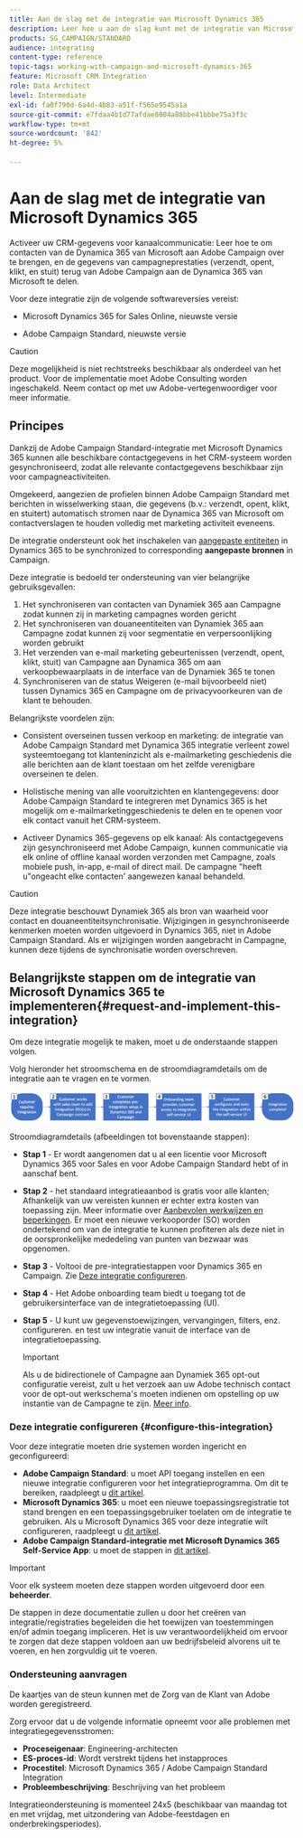 ```yaml
---
title: Aan de slag met de integratie van Microsoft Dynamics 365
description: Leer hoe u aan de slag kunt met de integratie van Microsoft Dynamics 365
products: SG_CAMPAIGN/STANDARD
audience: integrating
content-type: reference
topic-tags: working-with-campaign-and-microsoft-dynamics-365
feature: Microsoft CRM Integration
role: Data Architect
level: Intermediate
exl-id: fa0f790d-6a4d-4b83-a51f-f565e9545a1a
source-git-commit: e7fdaa4b1d77afdae8004a88bbe41bbbe75a3f3c
workflow-type: tm+mt
source-wordcount: '842'
ht-degree: 5%

---
```


# Aan de slag met de integratie van Microsoft Dynamics 365

Activeer uw CRM-gegevens voor kanaalcommunicatie: Leer hoe te om contacten van de Dynamica 365 van Microsoft aan Adobe Campaign over te brengen, en de gegevens van campagneprestaties (verzendt, opent, klikt, en stuit) terug van Adobe Campaign aan de Dynamica 365 van Microsoft te delen.

Voor deze integratie zijn de volgende softwareversies vereist:

* Microsoft Dynamics 365 for Sales Online, nieuwste versie

* Adobe Campaign Standard, nieuwste versie

>[!CAUTION]
>
>Deze mogelijkheid is niet rechtstreeks beschikbaar als onderdeel van het product. Voor de implementatie moet Adobe Consulting worden ingeschakeld. Neem contact op met uw Adobe-vertegenwoordiger voor meer informatie.

## Principes

Dankzij de Adobe Campaign Standard-integratie met Microsoft Dynamics 365 kunnen alle beschikbare contactgegevens in het CRM-systeem worden gesynchroniseerd, zodat alle relevante contactgegevens beschikbaar zijn voor campagneactiviteiten.

Omgekeerd, aangezien de profielen binnen Adobe Campaign Standard met berichten in wisselwerking staan, die gegevens (b.v.: verzendt, opent, klikt, en stuitert) automatisch stromen naar de Dynamica 365 van Microsoft om contactverslagen te houden volledig met marketing activiteit eveneens.

De integratie ondersteunt ook het inschakelen van [aangepaste entiteiten](../../integrating/using/d365-acs-self-service-app-settings.md) in Dynamics 365 to be synchronized to corresponding **aangepaste bronnen** in Campaign.

Deze integratie is bedoeld ter ondersteuning van vier belangrijke gebruiksgevallen:

1. Het synchroniseren van contacten van Dynamiek 365 aan Campagne zodat kunnen zij in marketing campagnes worden gericht
1. Het synchroniseren van douaneentiteiten van Dynamiek 365 aan Campagne zodat kunnen zij voor segmentatie en verpersoonlijking worden gebruikt
1. Het verzenden van e-mail marketing gebeurtenissen (verzendt, opent, klikt, stuit) van Campagne aan Dynamica 365 om aan verkoopbewaarplaats in de interface van de Dynamiek 365 te tonen
1. Synchroniseren van de status Weigeren (e-mail bijvoorbeeld niet) tussen Dynamics 365 en Campagne om de privacyvoorkeuren van de klant te behouden.

Belangrijkste voordelen zijn:

* Consistent overseinen tussen verkoop en marketing: de integratie van Adobe Campaign Standard met Dynamica 365 integratie verleent zowel systeemtoegang tot klanteninzicht als e-mailmarketing geschiedenis die alle berichten aan de klant toestaan om het zelfde verenigbare overseinen te delen.

* Holistische mening van alle vooruitzichten en klantengegevens: door Adobe Campaign Standard te integreren met Dynamics 365 is het mogelijk om e-mailmarketinggeschiedenis te delen en te openen voor elk contact vanuit het CRM-systeem.

* Activeer Dynamics 365-gegevens op elk kanaal: Als contactgegevens zijn gesynchroniseerd met Adobe Campaign, kunnen communicatie via elk online of offline kanaal worden verzonden met Campagne, zoals mobiele push, in-app, e-mail of direct mail. De campagne &quot;heeft u&quot;ongeacht elke contacten&#39; aangewezen kanaal behandeld.

>[!CAUTION]
>
>Deze integratie beschouwt Dynamiek 365 als bron van waarheid voor contact en douaneentiteitsynchronisatie.  Wijzigingen in gesynchroniseerde kenmerken moeten worden uitgevoerd in Dynamics 365, niet in Adobe Campaign Standard.  Als er wijzigingen worden aangebracht in Campagne, kunnen deze tijdens de synchronisatie worden overschreven.

## Belangrijkste stappen om de integratie van Microsoft Dynamics 365 te implementeren{#request-and-implement-this-integration}

Om deze integratie mogelijk te maken, moet u de onderstaande stappen volgen.

Volg hieronder het stroomschema en de stroomdiagramdetails om de integratie aan te vragen en te vormen.

![](assets/provisioning-wf.png)

Stroomdiagramdetails (afbeeldingen tot bovenstaande stappen):

* **Stap 1** - Er wordt aangenomen dat u al een licentie voor Microsoft Dynamics 365 voor Sales en voor Adobe Campaign Standard hebt of in aanschaf bent.
* **Stap 2** - het standaard integratieaanbod is gratis voor alle klanten; Afhankelijk van uw vereisten kunnen er echter extra kosten van toepassing zijn. Meer informatie over [Aanbevolen werkwijzen en beperkingen](../../integrating/using/d365-acs-notices-and-recommendations.md). Er moet een nieuwe verkooporder (SO) worden ondertekend om van de integratie te kunnen profiteren als deze niet in de oorspronkelijke mededeling van punten van bezwaar was opgenomen.
* **Stap 3** - Voltooi de pre-integratiestappen voor Dynamics 365 en Campaign. Zie [Deze integratie configureren](#configure-this-integration).
* **Stap 4** - Het Adobe onboarding team biedt u toegang tot de gebruikersinterface van de integratietoepassing (UI).
* **Stap 5** - U kunt uw gegevenstoewijzingen, vervangingen, filters, enz. configureren. en test uw integratie vanuit de interface van de integratietoepassing.

   >[!IMPORTANT]
   >
   > Als u de bidirectionele of Campagne aan Dynamiek 365 opt-out configuratie vereist, zult u het verzoek aan uw Adobe technisch contact voor de opt-out werkschema&#39;s moeten indienen om opstelling op uw instantie van de Campagne te zijn. [Meer info](../../integrating/using/d365-acs-notices-and-recommendations.md#opt-out).

### Deze integratie configureren {#configure-this-integration}

Voor deze integratie moeten drie systemen worden ingericht en geconfigureerd:

* **Adobe Campaign Standard**: u moet API toegang instellen en een nieuwe integratie configureren voor het integratieprogramma. Om dit te bereiken, raadpleegt u [dit artikel](../../integrating/using/d365-acs-configure-adobe-io.md).
* **Microsoft Dynamics 365**: u moet een nieuwe toepassingsregistratie tot stand brengen en een toepassingsgebruiker toelaten om de integratie te gebruiken.  Als u Microsoft Dynamics 365 voor deze integratie wilt configureren, raadpleegt u [dit artikel](../../integrating/using/d365-acs-configure-d365.md).
* **Adobe Campaign Standard-integratie met Microsoft Dynamics 365 Self-Service App**: u moet de stappen in [dit artikel](../../integrating/using/d365-acs-self-service-app-control-access.md).

>[!IMPORTANT]
>
>Voor elk systeem moeten deze stappen worden uitgevoerd door een **beheerder**.
>
>De stappen in deze documentatie zullen u door het creëren van integratie/registraties begeleiden die het toewijzen van toestemmingen en/of admin toegang impliceren.  Het is uw verantwoordelijkheid om ervoor te zorgen dat deze stappen voldoen aan uw bedrijfsbeleid alvorens uit te voeren, en hen zorgvuldig uit te voeren.

### Ondersteuning aanvragen

De kaartjes van de steun kunnen met de Zorg van de Klant van Adobe worden geregistreerd.

Zorg ervoor dat u de volgende informatie opneemt voor alle problemen met integratiegegevensstromen:

* **Proceseigenaar**: Engineering-architecten
* **ES-proces-id**: Wordt verstrekt tijdens het instapproces
* **Procestitel**: Microsoft Dynamics 365 / Adobe Campaign Standard Integration
* **Probleembeschrijving**: Beschrijving van het probleem

Integratieondersteuning is momenteel 24x5 (beschikbaar van maandag tot en met vrijdag, met uitzondering van Adobe-feestdagen en onderbrekingsperiodes).
